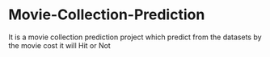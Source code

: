 # Movie-Collection-Prediction
It is a movie collection prediction project which predict from the datasets by the movie cost it will Hit or Not
